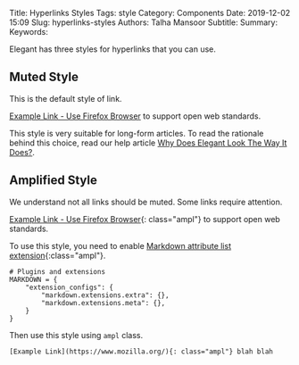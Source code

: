 Title: Hyperlinks Styles
Tags: style
Category: Components
Date: 2019-12-02 15:09
Slug: hyperlinks-styles
Authors: Talha Mansoor
Subtitle:
Summary:
Keywords:

Elegant has three styles for hyperlinks that you can use.

## Muted Style

This is the default style of link.

[Example Link - Use Firefox Browser](https://www.mozilla.org/en-US/firefox/new/) to support open web standards.

This style is very suitable for long-form articles. To read the rationale behind this choice, read our help article [Why Does Elegant Look The Way It Does?]({filename}../Contributing/why-look-and-feel.md).

## Amplified Style

We understand not all links should be muted. Some links require attention.

[Example Link - Use Firefox Browser](https://www.mozilla.org/en-US/firefox/new/){: class="ampl"} to support open web standards.

To use this style, you need to enable [Markdown attribute list extension](https://python-markdown.github.io/extensions/attr_list/){:class="ampl"}.

```
# Plugins and extensions
MARKDOWN = {
    "extension_configs": {
        "markdown.extensions.extra": {},
        "markdown.extensions.meta": {},
    }
}
```

Then use this style using `ampl` class.

```text
[Example Link](https://www.mozilla.org/){: class="ampl"} blah blah
```
